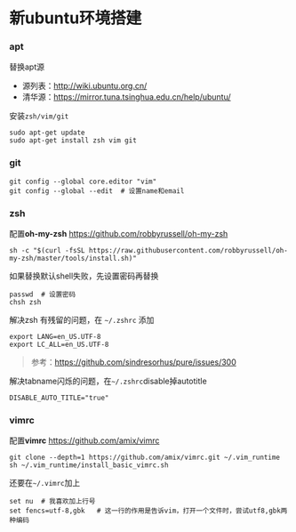 新ubuntu环境搭建
===============

### apt

替换apt源
*   源列表：http://wiki.ubuntu.org.cn/
*   清华源：https://mirror.tuna.tsinghua.edu.cn/help/ubuntu/

安装``zsh/vim/git``

```shell
sudo apt-get update
sudo apt-get install zsh vim git
```

### git

```
git config --global core.editor "vim"
git config --global --edit  # 设置name和email
```


### zsh

配置**oh-my-zsh** https://github.com/robbyrussell/oh-my-zsh

```shell
sh -c "$(curl -fsSL https://raw.githubusercontent.com/robbyrussell/oh-my-zsh/master/tools/install.sh)"
```

如果替换默认shell失败，先设置密码再替换
```shell
passwd  # 设置密码
chsh zsh
```

解决zsh 有残留的问题，在 ``~/.zshrc`` 添加

```
export LANG=en_US.UTF-8
export LC_ALL=en_US.UTF-8
```

> 参考：https://github.com/sindresorhus/pure/issues/300

解决tabname闪烁的问题，在``~/.zshrc``disable掉autotitle
```
DISABLE_AUTO_TITLE="true"
```


### vimrc

配置**vimrc** https://github.com/amix/vimrc
```shell
git clone --depth=1 https://github.com/amix/vimrc.git ~/.vim_runtime
sh ~/.vim_runtime/install_basic_vimrc.sh
```

还要在``~/.vimrc``加上
```
set nu  # 我喜欢加上行号
set fencs=utf-8,gbk   # 这一行的作用是告诉vim，打开一个文件时，尝试utf8,gbk两种编码
```

